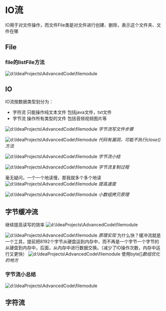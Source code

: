 # IO流
IO用于对文件操作，而文件File类是对文件进行创建、删除，表示这个文件夹、文件在哪

## File

### file的listFile方法

![d:\IdeaProjects\AdvancedCode\filemodule](images/2022-03-21-12-31-49.png)

## IO
IO流按数据类型划分为：
- 字符流 只能操作纯文本文件  包括java文件，txt文件
- 字节流 操作所有类型的文件  包括音频视频图片等

![d:\IdeaProjects\AdvancedCode\filemodule](images/2022-03-21-16-14-48.png)
*字节流写文件步骤*


![d:\IdeaProjects\AdvancedCode\filemodule](images/2022-03-21-16-50-40.png)
*代码有漏洞，可能不执行close()方法*

![d:\IdeaProjects\AdvancedCode\filemodule](images/2022-03-21-17-06-02.png)
*字节流小结*

![d:\IdeaProjects\AdvancedCode\filemodule](images/2022-03-21-18-46-34.png)
*字节流复制过程*

毫无疑问，一个一个地读慢，那我就多个多个地读
![d:\IdeaProjects\AdvancedCode\filemodule](images/2022-03-21-18-50-15.png)
*提高速度*

![d:\IdeaProjects\AdvancedCode\filemodule](images/2022-03-21-19-09-00.png)
*小数组拷贝原理*

## 字节缓冲流
继续提高读写的效率
![d:\IdeaProjects\AdvancedCode\filemodule](images/2022-03-21-19-55-40.png)


![d:\IdeaProjects\AdvancedCode\filemodule](images/2022-03-21-20-24-52.png)
*原理实现*
为什么快？缓冲流就是一个工具，提前把8192个字节从硬盘运到内存中，而不再是一个字节一个字节的从硬盘到内存中，后面，从内存中进行数据交换。（减少了IO操作次数，内存中运行又更快）
![d:\IdeaProjects\AdvancedCode\filemodule](images/2022-03-21-20-22-20.png)
使用byte[]*数组优化的地方*

### 字节流小总结
![d:\IdeaProjects\AdvancedCode\filemodule](images/2022-03-21-20-29-50.png)

## 字符流